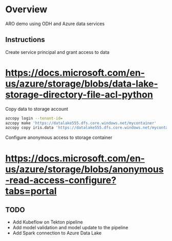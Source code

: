 # Overview

ARO demo using ODH and Azure data services

## Instructions

Create service principal and grant access to data
# https://docs.microsoft.com/en-us/azure/storage/blobs/data-lake-storage-directory-file-acl-python

Copy data to storage account

```bash
azcopy login --tenant-id=
azcopy make 'https://datalake555.dfs.core.windows.net/mycontainer'
azcopy copy iris.data 'https://datalake555.dfs.core.windows.net/mycontainer/sample/iris.data'
```

Configure anonymous access to storage container
# https://docs.microsoft.com/en-us/azure/storage/blobs/anonymous-read-access-configure?tabs=portal

## TODO 

* Add Kubeflow on Tekton pipeline
* Add model validation and model update to the pipeline
* Add Spark connection to Azure Data Lake
